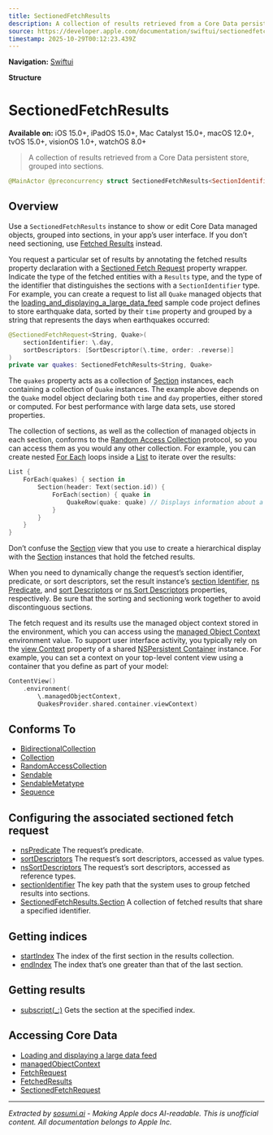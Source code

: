 ```yaml
---
title: SectionedFetchResults
description: A collection of results retrieved from a Core Data persistent store, grouped into sections.
source: https://developer.apple.com/documentation/swiftui/sectionedfetchresults
timestamp: 2025-10-29T00:12:23.439Z
---
```


**Navigation:** [Swiftui](/documentation/swiftui)

**Structure**

# SectionedFetchResults

**Available on:** iOS 15.0+, iPadOS 15.0+, Mac Catalyst 15.0+, macOS 12.0+, tvOS 15.0+, visionOS 1.0+, watchOS 8.0+

> A collection of results retrieved from a Core Data persistent store, grouped into sections.

```swift
@MainActor @preconcurrency struct SectionedFetchResults<SectionIdentifier, Result> where SectionIdentifier : Hashable, Result : NSFetchRequestResult
```

## Overview

Use a `SectionedFetchResults` instance to show or edit Core Data managed objects, grouped into sections, in your app’s user interface. If you don’t need sectioning, use [Fetched Results](/documentation/swiftui/fetchedresults) instead.

You request a particular set of results by annotating the fetched results property declaration with a [Sectioned Fetch Request](/documentation/swiftui/sectionedfetchrequest) property wrapper. Indicate the type of the fetched entities with a `Results` type, and the type of the identifier that distinguishes the sections with a `SectionIdentifier` type. For example, you can create a request to list all `Quake` managed objects that the [loading_and_displaying_a_large_data_feed](/documentation/swiftui/loading_and_displaying_a_large_data_feed) sample code project defines to store earthquake data, sorted by their `time` property and grouped by a string that represents the days when earthquakes occurred:

```swift
@SectionedFetchRequest<String, Quake>(
    sectionIdentifier: \.day,
    sortDescriptors: [SortDescriptor(\.time, order: .reverse)]
)
private var quakes: SectionedFetchResults<String, Quake>
```

The `quakes` property acts as a collection of [Section](/documentation/swiftui/sectionedfetchresults/section) instances, each containing a collection of `Quake` instances. The example above depends on the `Quake` model object declaring both `time` and `day` properties, either stored or computed. For best performance with large data sets, use stored properties.

The collection of sections, as well as the collection of managed objects in each section, conforms to the [Random Access Collection](/documentation/Swift/RandomAccessCollection) protocol, so you can access them as you would any other collection. For example, you can create nested [For Each](/documentation/swiftui/foreach) loops inside a [List](/documentation/swiftui/list) to iterate over the results:

```swift
List {
    ForEach(quakes) { section in
        Section(header: Text(section.id)) {
            ForEach(section) { quake in
                QuakeRow(quake: quake) // Displays information about a quake.
            }
        }
    }
}
```

Don’t confuse the [Section](/documentation/swiftui/section) view that you use to create a hierarchical display with the [Section](/documentation/swiftui/sectionedfetchresults/section) instances that hold the fetched results.

When you need to dynamically change the request’s section identifier, predicate, or sort descriptors, set the result instance’s [section Identifier](/documentation/swiftui/sectionedfetchresults/sectionidentifier), [ns Predicate](/documentation/swiftui/sectionedfetchresults/nspredicate), and [sort Descriptors](/documentation/swiftui/sectionedfetchresults/sortdescriptors) or [ns Sort Descriptors](/documentation/swiftui/sectionedfetchresults/nssortdescriptors) properties, respectively. Be sure that the sorting and sectioning work together to avoid discontinguous sections.

The fetch request and its results use the managed object context stored in the environment, which you can access using the [managed Object Context](/documentation/swiftui/environmentvalues/managedobjectcontext) environment value. To support user interface activity, you typically rely on the [view Context](/documentation/CoreData/NSPersistentContainer/viewContext) property of a shared [NSPersistent Container](/documentation/CoreData/NSPersistentContainer) instance. For example, you can set a context on your top-level content view using a container that you define as part of your model:

```swift
ContentView()
    .environment(
        \.managedObjectContext,
        QuakesProvider.shared.container.viewContext)
```

## Conforms To

- [BidirectionalCollection](/documentation/Swift/BidirectionalCollection)
- [Collection](/documentation/Swift/Collection)
- [RandomAccessCollection](/documentation/Swift/RandomAccessCollection)
- [Sendable](/documentation/Swift/Sendable)
- [SendableMetatype](/documentation/Swift/SendableMetatype)
- [Sequence](/documentation/Swift/Sequence)

## Configuring the associated sectioned fetch request

- [nsPredicate](/documentation/swiftui/sectionedfetchresults/nspredicate) The request’s predicate.
- [sortDescriptors](/documentation/swiftui/sectionedfetchresults/sortdescriptors) The request’s sort descriptors, accessed as value types.
- [nsSortDescriptors](/documentation/swiftui/sectionedfetchresults/nssortdescriptors) The request’s sort descriptors, accessed as reference types.
- [sectionIdentifier](/documentation/swiftui/sectionedfetchresults/sectionidentifier) The key path that the system uses to group fetched results into sections.
- [SectionedFetchResults.Section](/documentation/swiftui/sectionedfetchresults/section) A collection of fetched results that share a specified identifier.

## Getting indices

- [startIndex](/documentation/swiftui/sectionedfetchresults/startindex) The index of the first section in the results collection.
- [endIndex](/documentation/swiftui/sectionedfetchresults/endindex) The index that’s one greater than that of the last section.

## Getting results

- [subscript(_:)](/documentation/swiftui/sectionedfetchresults/subscript(_:)) Gets the section at the specified index.

## Accessing Core Data

- [Loading and displaying a large data feed](/documentation/swiftui/loading-and-displaying-a-large-data-feed)
- [managedObjectContext](/documentation/swiftui/environmentvalues/managedobjectcontext)
- [FetchRequest](/documentation/swiftui/fetchrequest)
- [FetchedResults](/documentation/swiftui/fetchedresults)
- [SectionedFetchRequest](/documentation/swiftui/sectionedfetchrequest)

---

*Extracted by [sosumi.ai](https://sosumi.ai) - Making Apple docs AI-readable.*
*This is unofficial content. All documentation belongs to Apple Inc.*
